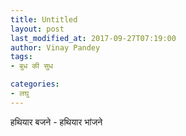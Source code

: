 ```yaml
---
title: Untitled
layout: post
last_modified_at: 2017-09-27T07:19:00
author: Vinay Pandey
tags:
- बुध की सुध

categories:
- लघु
---
```

हथियार बजने - हथियार भांजने


